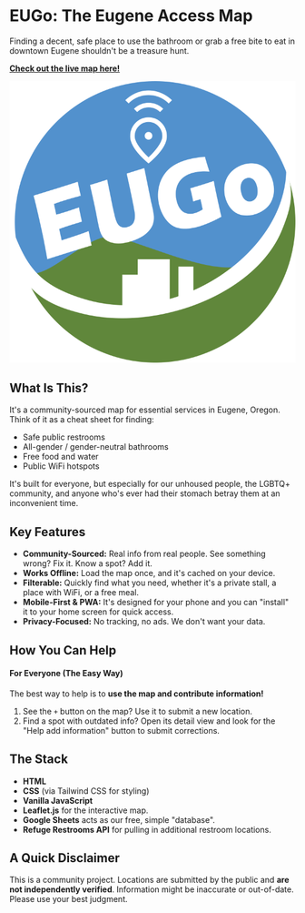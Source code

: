 # EUGo: The Eugene Access Map

Finding a decent, safe place to use the bathroom or grab a free bite to eat in downtown Eugene shouldn't be a treasure hunt.

**[Check out the live map here!](https://eugo.site/)**

![A screenshot of the Eugene Access map in action.](images/eugo.svg)

## What Is This?

It's a community-sourced map for essential services in Eugene, Oregon. Think of it as a cheat sheet for finding:

- Safe public restrooms
- All-gender / gender-neutral bathrooms
- Free food and water
- Public WiFi hotspots

It's built for everyone, but especially for our unhoused people, the LGBTQ+ community, and anyone who's ever had their stomach betray them at an inconvenient time.

## Key Features

- **Community-Sourced:** Real info from real people. See something wrong? Fix it. Know a spot? Add it.
- **Works Offline:** Load the map once, and it's cached on your device.
- **Filterable:** Quickly find what you need, whether it's a private stall, a place with WiFi, or a free meal.
- **Mobile-First & PWA:** It's designed for your phone and you can "install" it to your home screen for quick access.
- **Privacy-Focused:** No tracking, no ads. We don't want your data.

## How You Can Help

#### For Everyone (The Easy Way)

The best way to help is to **use the map and contribute information!**

1.  See the `+` button on the map? Use it to submit a new location.
2.  Find a spot with outdated info? Open its detail view and look for the "Help add information" button to submit corrections.

## The Stack

- **HTML**
- **CSS** (via Tailwind CSS for styling)
- **Vanilla JavaScript**
- **Leaflet.js** for the interactive map.
- **Google Sheets** acts as our free, simple "database".
- **Refuge Restrooms API** for pulling in additional restroom locations.

## A Quick Disclaimer

This is a community project. Locations are submitted by the public and **are not independently verified**. Information might be inaccurate or out-of-date. Please use your best judgment.

